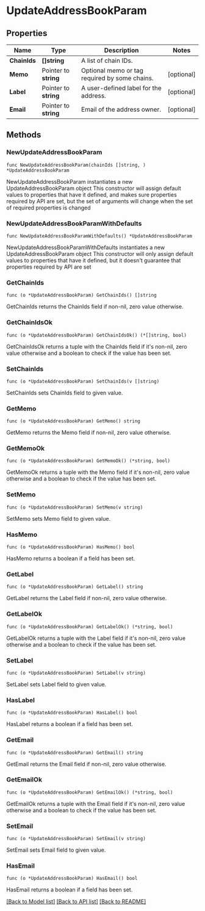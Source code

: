 # UpdateAddressBookParam

## Properties

Name | Type | Description | Notes
------------ | ------------- | ------------- | -------------
**ChainIds** | **[]string** | A list of chain IDs. | 
**Memo** | Pointer to **string** | Optional memo or tag required by some chains. | [optional] 
**Label** | Pointer to **string** | A user-defined label for the address. | [optional] 
**Email** | Pointer to **string** | Email of the address owner. | [optional] 

## Methods

### NewUpdateAddressBookParam

`func NewUpdateAddressBookParam(chainIds []string, ) *UpdateAddressBookParam`

NewUpdateAddressBookParam instantiates a new UpdateAddressBookParam object
This constructor will assign default values to properties that have it defined,
and makes sure properties required by API are set, but the set of arguments
will change when the set of required properties is changed

### NewUpdateAddressBookParamWithDefaults

`func NewUpdateAddressBookParamWithDefaults() *UpdateAddressBookParam`

NewUpdateAddressBookParamWithDefaults instantiates a new UpdateAddressBookParam object
This constructor will only assign default values to properties that have it defined,
but it doesn't guarantee that properties required by API are set

### GetChainIds

`func (o *UpdateAddressBookParam) GetChainIds() []string`

GetChainIds returns the ChainIds field if non-nil, zero value otherwise.

### GetChainIdsOk

`func (o *UpdateAddressBookParam) GetChainIdsOk() (*[]string, bool)`

GetChainIdsOk returns a tuple with the ChainIds field if it's non-nil, zero value otherwise
and a boolean to check if the value has been set.

### SetChainIds

`func (o *UpdateAddressBookParam) SetChainIds(v []string)`

SetChainIds sets ChainIds field to given value.


### GetMemo

`func (o *UpdateAddressBookParam) GetMemo() string`

GetMemo returns the Memo field if non-nil, zero value otherwise.

### GetMemoOk

`func (o *UpdateAddressBookParam) GetMemoOk() (*string, bool)`

GetMemoOk returns a tuple with the Memo field if it's non-nil, zero value otherwise
and a boolean to check if the value has been set.

### SetMemo

`func (o *UpdateAddressBookParam) SetMemo(v string)`

SetMemo sets Memo field to given value.

### HasMemo

`func (o *UpdateAddressBookParam) HasMemo() bool`

HasMemo returns a boolean if a field has been set.

### GetLabel

`func (o *UpdateAddressBookParam) GetLabel() string`

GetLabel returns the Label field if non-nil, zero value otherwise.

### GetLabelOk

`func (o *UpdateAddressBookParam) GetLabelOk() (*string, bool)`

GetLabelOk returns a tuple with the Label field if it's non-nil, zero value otherwise
and a boolean to check if the value has been set.

### SetLabel

`func (o *UpdateAddressBookParam) SetLabel(v string)`

SetLabel sets Label field to given value.

### HasLabel

`func (o *UpdateAddressBookParam) HasLabel() bool`

HasLabel returns a boolean if a field has been set.

### GetEmail

`func (o *UpdateAddressBookParam) GetEmail() string`

GetEmail returns the Email field if non-nil, zero value otherwise.

### GetEmailOk

`func (o *UpdateAddressBookParam) GetEmailOk() (*string, bool)`

GetEmailOk returns a tuple with the Email field if it's non-nil, zero value otherwise
and a boolean to check if the value has been set.

### SetEmail

`func (o *UpdateAddressBookParam) SetEmail(v string)`

SetEmail sets Email field to given value.

### HasEmail

`func (o *UpdateAddressBookParam) HasEmail() bool`

HasEmail returns a boolean if a field has been set.


[[Back to Model list]](../README.md#documentation-for-models) [[Back to API list]](../README.md#documentation-for-api-endpoints) [[Back to README]](../README.md)


